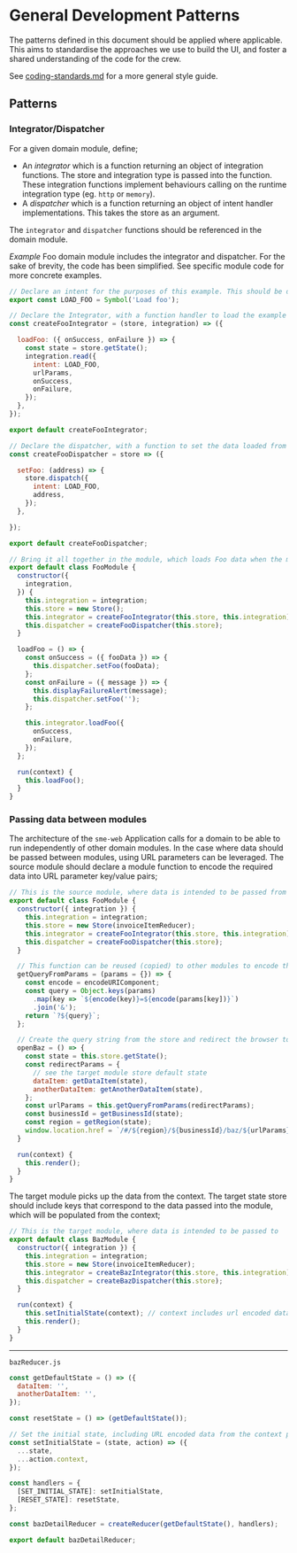 # General Development Patterns

The patterns defined in this document should be applied where applicable. This aims to standardise the approaches we use to build the UI, and foster a shared understanding of the code for the crew.

See [coding-standards.md](/docs/coding-standards.md) for a more general style guide.

## Patterns

### Integrator/Dispatcher

For a given domain module, define;

* An *integrator* which is a function returning an object of integration functions. The store and integration type is passed into the function. These integration functions implement behaviours calling on the runtime integration type (eg. `http` or `memory`).
* A *dispatcher* which is a function returning an object of intent handler implementations. This takes the store as an argument.

The `integrator` and `dispatcher` functions should be referenced in the domain module.

*Example* Foo domain module includes the integrator and dispatcher. For the sake of brevity, the code has been simplified. See specific module code for more concrete examples.

```javascript
// Declare an intent for the purposes of this example. This should be declared in a separate file.
export const LOAD_FOO = Symbol('Load foo');

// Declare the Integrator, with a function handler to load the example data
const createFooIntegrator = (store, integration) => ({

  loadFoo: ({ onSuccess, onFailure }) => {
    const state = store.getState();
    integration.read({
      intent: LOAD_FOO,
      urlParams,
      onSuccess,
      onFailure,
    });
  },
});

export default createFooIntegrator;
```

```javascript
// Declare the dispatcher, with a function to set the data loaded from the integrator
const createFooDispatcher = store => ({

  setFoo: (address) => {
    store.dispatch({
      intent: LOAD_FOO,
      address,
    });
  },

});

export default createFooDispatcher;
```

```javascript
// Bring it all together in the module, which loads Foo data when the module is run.
export default class FooModule {
  constructor({
    integration,
  }) {
    this.integration = integration;
    this.store = new Store();
    this.integrator = createFooIntegrator(this.store, this.integration);
    this.dispatcher = createFooDispatcher(this.store);
  }

  loadFoo = () => {
    const onSuccess = ({ fooData }) => {
      this.dispatcher.setFoo(fooData);
    };
    const onFailure = ({ message }) => {
      this.displayFailureAlert(message);
      this.dispatcher.setFoo('');
    };

    this.integrator.loadFoo({
      onSuccess,
      onFailure,
    });
  };

  run(context) {
    this.loadFoo();
  }
}
```

### Passing data between modules

The architecture of the `sme-web` Application calls for a domain to be able to run independently of other domain modules. In the case where data should be passed between modules, using URL parameters can be leveraged. The source module should declare a module function to encode the required data into URL parameter key/value pairs;

```javascript
// This is the source module, where data is intended to be passed from
export default class FooModule {
  constructor({ integration }) {
    this.integration = integration;
    this.store = new Store(invoiceItemReducer);
    this.integrator = createFooIntegrator(this.store, this.integration);
    this.dispatcher = createFooDispatcher(this.store);
  }

  // This function can be reused (copied) to other modules to encode the data into query param string
  getQueryFromParams = (params = {}) => {
    const encode = encodeURIComponent;
    const query = Object.keys(params)
      .map(key => `${encode(key)}=${encode(params[key])}`)
      .join('&');
    return `?${query}`;
  };

  // Create the query string from the store and redirect the browser to the new screen
  openBaz = () => {
    const state = this.store.getState();
    const redirectParams = {
      // see the target module store default state
      dataItem: getDataItem(state),
      anotherDataItem: getAnotherDataItem(state),
    };
    const urlParams = this.getQueryFromParams(redirectParams);
    const businessId = getBusinessId(state);
    const region = getRegion(state);
    window.location.href = `/#/${region}/${businessId}/baz/${urlParams}`;
  }

  run(context) {
    this.render();
  }
}
```

The target module picks up the data from the context. The target state store should include keys that correspond to the data passed into the module, which will be populated from the context;

```javascript
// This is the target module, where data is intended to be passed to
export default class BazModule {
  constructor({ integration }) {
    this.integration = integration;
    this.store = new Store(invoiceItemReducer);
    this.integrator = createBazIntegrator(this.store, this.integration);
    this.dispatcher = createBazDispatcher(this.store);
  }

  run(context) {
    this.setInitialState(context); // context includes url encoded data
    this.render();
  }
}
```
___
`bazReducer.js`
```javascript
const getDefaultState = () => ({
  dataItem: '',
  anotherDataItem: '',
});

const resetState = () => (getDefaultState());

// Set the initial state, including URL encoded data from the context passed in
const setInitialState = (state, action) => ({
  ...state,
  ...action.context,
});

const handlers = {
  [SET_INITIAL_STATE]: setInitialState,
  [RESET_STATE]: resetState,
};

const bazDetailReducer = createReducer(getDefaultState(), handlers);

export default bazDetailReducer;
```

